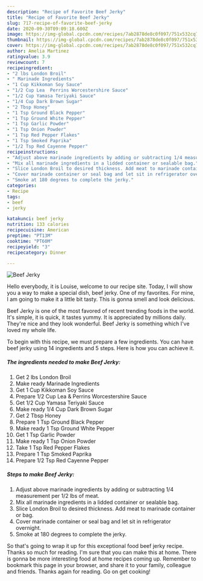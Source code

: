 ```yaml
---
description: "Recipe of Favorite Beef Jerky"
title: "Recipe of Favorite Beef Jerky"
slug: 717-recipe-of-favorite-beef-jerky
date: 2020-09-30T09:09:18.600Z
image: https://img-global.cpcdn.com/recipes/7ab2878de8c0f097/751x532cq70/beef-jerky-recipe-main-photo.jpg
thumbnail: https://img-global.cpcdn.com/recipes/7ab2878de8c0f097/751x532cq70/beef-jerky-recipe-main-photo.jpg
cover: https://img-global.cpcdn.com/recipes/7ab2878de8c0f097/751x532cq70/beef-jerky-recipe-main-photo.jpg
author: Amelia Martinez
ratingvalue: 3.9
reviewcount: 7
recipeingredient:
- "2 lbs London Broil"
- " Marinade Ingredients"
- "1 Cup Kikkoman Soy Sauce"
- "1/2 Cup Lea  Perrins Worcestershire Sauce"
- "1/2 Cup Yamasa Teriyaki Sauce"
- "1/4 Cup Dark Brown Sugar"
- "2 Tbsp Honey"
- "1 Tsp Ground Black Pepper"
- "1 Tsp Ground White Pepper"
- "1 Tsp Garlic Powder"
- "1 Tsp Onion Powder"
- "1 Tsp Red Pepper Flakes"
- "1 Tsp Smoked Paprika"
- "1/2 Tsp Red Cayenne Pepper"
recipeinstructions:
- "Adjust above marinade ingredients by adding or subtracting 1/4 measurement per 1/2 lbs of meat."
- "Mix all marinade ingredients in a lidded container or sealable bag."
- "Slice London Broil to desired thickness. Add meat to marinade container or bag."
- "Cover marinade container or seal bag and let sit in refrigerator overnight."
- "Smoke at 180 degrees to complete the jerky."
categories:
- Recipe
tags:
- beef
- jerky

katakunci: beef jerky 
nutrition: 133 calories
recipecuisine: American
preptime: "PT13M"
cooktime: "PT60M"
recipeyield: "3"
recipecategory: Dinner

---
```



![Beef Jerky](https://img-global.cpcdn.com/recipes/7ab2878de8c0f097/751x532cq70/beef-jerky-recipe-main-photo.jpg)

Hello everybody, it is Louise, welcome to our recipe site. Today, I will show you a way to make a special dish, beef jerky. One of my favorites. For mine, I am going to make it a little bit tasty. This is gonna smell and look delicious.



Beef Jerky is one of the most favored of recent trending foods in the world. It's simple, it is quick, it tastes yummy. It is appreciated by millions daily. They're nice and they look wonderful. Beef Jerky is something which I've loved my whole life.


To begin with this recipe, we must prepare a few ingredients. You can have beef jerky using 14 ingredients and 5 steps. Here is how you can achieve it.

<!--inarticleads1-->

##### The ingredients needed to make Beef Jerky:

1. Get 2 lbs London Broil
1. Make ready  Marinade Ingredients
1. Get 1 Cup Kikkoman Soy Sauce
1. Prepare 1/2 Cup Lea &amp; Perrins Worcestershire Sauce
1. Get 1/2 Cup Yamasa Teriyaki Sauce
1. Make ready 1/4 Cup Dark Brown Sugar
1. Get 2 Tbsp Honey
1. Prepare 1 Tsp Ground Black Pepper
1. Make ready 1 Tsp Ground White Pepper
1. Get 1 Tsp Garlic Powder
1. Make ready 1 Tsp Onion Powder
1. Take 1 Tsp Red Pepper Flakes
1. Prepare 1 Tsp Smoked Paprika
1. Prepare 1/2 Tsp Red Cayenne Pepper




<!--inarticleads2-->

##### Steps to make Beef Jerky:

1. Adjust above marinade ingredients by adding or subtracting 1/4 measurement per 1/2 lbs of meat.
1. Mix all marinade ingredients in a lidded container or sealable bag.
1. Slice London Broil to desired thickness. Add meat to marinade container or bag.
1. Cover marinade container or seal bag and let sit in refrigerator overnight.
1. Smoke at 180 degrees to complete the jerky.




So that's going to wrap it up for this exceptional food beef jerky recipe. Thanks so much for reading. I'm sure that you can make this at home. There is gonna be more interesting food at home recipes coming up. Remember to bookmark this page in your browser, and share it to your family, colleague and friends. Thanks again for reading. Go on get cooking!

